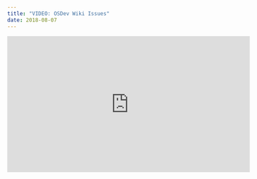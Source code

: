 ```yaml
---
title: "VIDEO: OSDev Wiki Issues"
date: 2018-08-07
---
```

<iframe width="560" height="315" src="https://www.youtube.com/embed/xC1UnLe0m1c" frameborder="0" allow="accelerometer; autoplay; encrypted-media; gyroscope; picture-in-picture" allowfullscreen></iframe>
